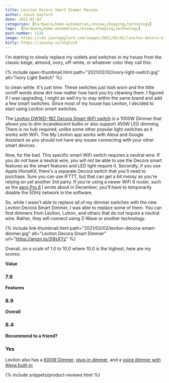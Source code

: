 ```yaml
---
title: Leviton Decora Smart Dimmer Review
author: Jason Gaylord
date: 2021-02-02
categories: [hardware,home-automation,review,shopping,technology]
tags:  [hardware,home-automation,review,shopping,technology]
post-number: 1133
image: https://cdn.jasongaylord.com/images/2021/02/02/leviton-decora-smart-dimmer.jpg
bitly: https://jasong.us/3tgCcL0
---
```


I'm starting to slowly replace my outlets and switches in my house from the classic beige, almond, ivory, off-white, or whatever color they call this:

{% include open-thumbnail.html path="2021/02/02/ivory-light-switch.jpg" alt="Ivory Light Switch" %}

to clean white. It's just time. These switches just look worn and the little on/off words show dirt now matter how hard you try cleaning them. I figured if I was upgrading, I might as well try to stay within the same brand and add a few smart switches. Since most of my house has Leviton, I decided to start using Leviton smart switches.

The [Leviton DW1KD-1BZ Decora Smart WiFi switch](https://amzn.to/3j9sXYz) is a 1000W Dimmer that allows you to dim incandescent bulbs or also support 450W LED dimming. There is no hub required, unlike some other popular light switches as it works with WiFi. The My Leviton app works with Alexa and Google Assistant so you should not have any issues connecting with your other smart devices. 

Now, for the bad. This specific smart WiFi switch requires a neutral wire. If you do not have a neutral wire, you will not be able to use the Decora smart features as the smart features and LED light require it. Secondly, if you use Apple HomeKit, there's a separate Decora switch that you'll need to purchase. Sure you can use IFTTT, but that can get a bit messy as you're relying on yet another 3rd party. If you're using a newer WiFi 6 router, such as the [eero Pro 6](https://jasong.us/37Wy7mS) I wrote about in December, you'll have to temporarily disable the 5GHz network in the software. 

So, while I wasn't able to replace all of my dimmer switches with the new Leviton Decora Smart Dimmer, I was able to replace some of them. You can find dimmers from Leviton, Lutron, and others that do not require a neutral wire. Rather, they will connect using Z-Wave or another technology. 

{% include link-thumbnail.html path="2021/02/02/leviton-decora-smart-dimmer.jpg" alt="Leviton Decora Smart Dimmer" url="https://amzn.to/3j9sXYz" %}

Overall, on a scale of 1.0 to 10.0 where 10.0 is the highest, here are my scores:

**Value**
### 7.9

**Features**
### 8.9

**Overall**
### 8.4

**Recommend to a friend?**
### Yes

Leviton also has a [600W Dimmer](https://amzn.to/3tgOIdE[), [plug-in dimmer](https://amzn.to/2MOpqm8), and a [voice dimmer with Alexa built-in](https://amzn.to/3tbPicF).

{% include snippets/product-reviews.html %}